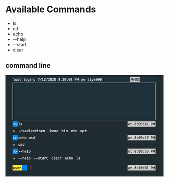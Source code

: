 # Available Commands

- ls
- cd
- echo
- --help
- --start
- clear


## command line

![command line MyOS](public/ss.png)
